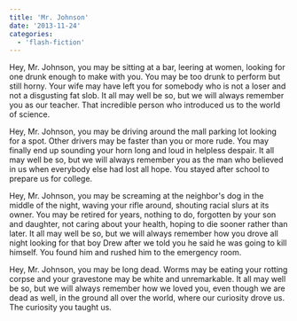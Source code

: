 ```yaml
---
title: 'Mr. Johnson'
date: '2013-11-24'
categories:
  - 'flash-fiction'
---
```


Hey, Mr. Johnson, you may be sitting at a bar, leering at women, looking for one
drunk enough to make with you. You may be too drunk to perform but still horny.
Your wife may have left you for somebody who is not a loser and not a disgusting
fat slob. It all may well be so, but we will always remember you as our teacher.
That incredible person who introduced us to the world of science.

Hey, Mr. Johnson, you may be driving around the mall parking lot looking for a
spot. Other drivers may be faster than you or more rude. You may finally end up
sounding your horn long and loud in helpless despair. It all may well be so, but
we will always remember you as the man who believed in us when everybody else
had lost all hope. You stayed after school to prepare us for college.

Hey, Mr. Johnson, you may be screaming at the neighbor's dog in the middle of
the night, waving your rifle around, shouting racial slurs at its owner. You may
be retired for years, nothing to do, forgotten by your son and daughter, not
caring about your health, hoping to die sooner rather than later. It all may
well be so, but we will always remember how you drove all night looking for that
boy Drew after we told you he said he was going to kill himself. You found him
and rushed him to the emergency room.

Hey, Mr. Johnson, you may be long dead. Worms may be eating your rotting corpse
and your gravestone may be white and unremarkable. It all may well be so, but we
will always remember how we loved you, even though we are dead as well, in the
ground all over the world, where our curiosity drove us. The curiosity you
taught us.

